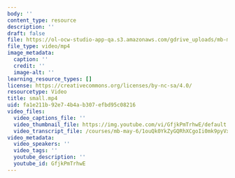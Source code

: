 ```yaml
---
body: ''
content_type: resource
description: ''
draft: false
file: https://ol-ocw-studio-app-qa.s3.amazonaws.com/gdrive_uploads/mb-may-6/1ouQk0YkZyGQRhXCgoIi0mk9pyVx8ySdG/small.mp4
file_type: video/mp4
image_metadata:
  caption: ''
  credit: ''
  image-alt: ''
learning_resource_types: []
license: https://creativecommons.org/licenses/by-nc-sa/4.0/
resourcetype: Video
title: small.mp4
uid: fa1e211b-92e7-4b4a-b307-efbd95c08216
video_files:
  video_captions_file: ''
  video_thumbnail_file: https://img.youtube.com/vi/GfjkPmTrhwE/default.jpg
  video_transcript_file: /courses/mb-may-6/1ouQk0YkZyGQRhXCgoIi0mk9pyVx8ySdG_transcript.pdf
video_metadata:
  video_speakers: ''
  video_tags: ''
  youtube_description: ''
  youtube_id: GfjkPmTrhwE
---
```

